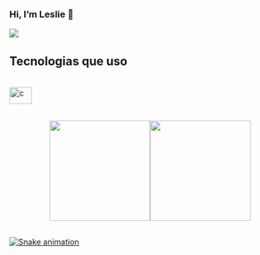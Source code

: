 ### Hi, I’m Leslie 👋 

<a href="https://www.linkedin.com/in/ranna-leslie-a48173123/?originalSubdomain=br" target="_blank"><img src="https://img.shields.io/badge/-LinkedIn-%230077B5?style=for-the-badge&logo=linkedin&logoColor=white" target="_blank"></a> 
 ## Tecnologias que uso
  
<div style="display: inline_block"><br>
  <img align="center" alt="c" height="30" width="40" src="https://img.shields.io/badge/C-00599C?style=for-the-badge&logo=c&logoColor=white">
</div>

##

<div align="center">
  <a href="https://github.com/rsleslie">
  <img height="180em" src="https://github-readme-stats.vercel.app/api?username=rsleslie&show_icons=true&theme=dracula&include_all_commits=true&count_private=true"/><img height="180em" src="https://github-readme-stats.vercel.app/api/top-langs/?username=rsleslie&layout=compact&langs_count=7&theme=dracula"/>
</div>
  
  ## 
 
<div> 
    
  ![Snake animation](https://github.com/rsleslie/blob/output/github-contribution-grid-snake.svg)
 
</div>

